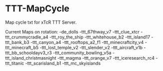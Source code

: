 TTT-MapCycle
============

Map cycle txt for xTcR TTT Server.


Current Maps on rotation:
-de_dolls
-ttt_67thway_v7
-ttt_clue_xtcr
-ttt_crummycradle_a4
-ttt_roy_the_ship
-ttt_whitehouse_b2
-ttt_island17
-ttt_bank_b3
-ttt_canyon_a4
-ttt_rooftops_a2_f1
-ttt_minecraftcity_v4
-ttt_minecraft_b5
-ttt_lost_temple_v2
-ttt_slender_v2
-ttt_aircraft_v1b
-ttt_bb_schooldayv3_r3
-ttt_community_bowling_v5a
-ttt_island_christmasnight
-ttt_magma
-ttt_orange_v7
-ttt_iceresearch_rc4
-ttt_titanic
-ttt_scarisland_b1
-ttt_mc_skyislands
